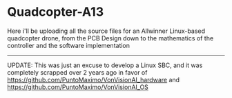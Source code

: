 # Quadcopter-A13

 Here i'll be uploading all the source files for an Allwinner Linux-based quadcopter drone, from the PCB Design down to the mathematics of the controller and the software implementation

------------------------------------------------------------

UPDATE: This was just an excuse to develop a Linux SBC, and it was completely scrapped over 2 years ago in favor of https://github.com/PuntoMaximo/VonVisionAI_hardware and https://github.com/PuntoMaximo/VonVisionAI_OS 

